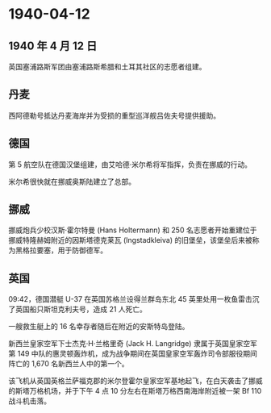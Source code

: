 # 1940-04-12

## 1940 年 4 月 12 日

英国塞浦路斯军团由塞浦路斯希腊和土耳其社区的志愿者组建。

## 丹麦

西阿德勒号抵达丹麦海岸并为受损的重型巡洋舰吕佐夫号提供援助。

## 德国

第 5 航空队在德国汉堡组建，由艾哈德·米尔希将军指挥，负责在挪威的行动。

米尔希很快就在挪威奥斯陆建立了总部。

## 挪威

挪威炮兵少校汉斯·霍尔特曼 (Hans Holtermann) 和 250
名志愿者开始重建位于挪威特隆赫姆附近的因斯塔德克莱瓦 (Ingstadkleiva)
的旧堡垒，该堡垒后来被称为黑格拉要塞，用于防御德军。

## 英国

09:42，德国潜艇 U-37 在英国苏格兰设得兰群岛东北 45
英里处用一枚鱼雷击沉了英国船只斯坦克利夫号，造成 21 人死亡。

一艘救生艇上的 16 名幸存者随后在附近的安斯特岛登陆。

新西兰皇家空军下士杰克·H·兰格里奇 (Jack H. Langridge)
隶属于英国皇家空军第 149
中队的惠灵顿轰炸机，成为战争期间在英国皇家空军轰炸司令部服役期间阵亡的
1,670 名新西兰人中的第一个。

该飞机从英国英格兰萨福克郡的米尔登霍尔皇家空军基地起飞，在白天袭击了挪威的斯塔万格机场，并于下午
4 点 10 分左右在斯塔万格西南海岸附近被一架 Bf 110 战斗机击落。

